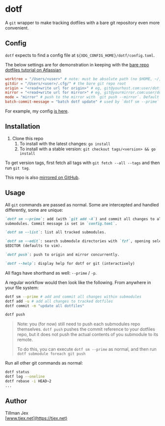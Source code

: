# dotf

A `git` wrapper to make tracking dotfiles with a bare git repository even more
convenient.

## Config

`dotf` expects to find a config file at `${XDG_CONFIG_HOME}/dotf/config.toml`.

The below settings are for demonstration in keeping with the
[bare repo dotfiles tutorial on Atlassian](https://www.atlassian.com/git/tutorials/dotfiles)

```toml
worktree = "/Users/<user>" # note: must be absolute path (no $HOME, ~/, etc.. yet)
gitdir = "/Users/<user>/.cfg/" # the bare git repo root
origin = "<read+write url for origin>" # eg, git@yourhost.com:user/dotfiles
mirror = "<read+write url for mirror>" # eg, git@yourmirror.com:user/dotfiles
mode = "mirror" # push to the mirror with `git push --mirror`. Default is a non-destructive push.
batch-commit-message = "batch dotf update" # used by `dotf sm --prime` for submodule commit message
```

For example, my config
[is here](https://git.sr.ht/~tjex/dotfiles/tree/mac/item/.config/dotf/config.toml).

## Installation

1. Clone this repo
   1. To install with the latest changes: `go install`
   2. To install with a stable version:
      `git checkout tags/<version> && go install`

To get version tags, first fetch all tags with `git fetch --all --tags` and then
run `git tag`.

This repo is also [mirrored on GitHub](https://github.com/tjex/dotf).

## Usage

All `git` commands are passed as normal. Some are intercepted and handled
differently, some are unique:

```markdown
`dotf sm --prime`: add (with `git add -A`) and commit all changes to all
submodules. Commit message is set in `config.toml`.

`dotf sm --list`: list all tracked submodules.

`dotf sm --edit`: search submodule directories with `fzf`, opening selected with
$EDITOR (defaults to vim).

`dotf push`: push to origin and mirror concurrently.

`dotf --help`: display help for dotf or git (interactively)
```

All flags have shorthand as well: `--prime` / `-p`.

A regular workflow would then look like the following. From anywhere in your
file system:

```bash
dotf sm --prime # add and commit all changes within submodules
dotf add -u # add all changes to tracked dotfiles
dotf commit -m "update all dotfiles"

dotf push
```

> Note: you (for now) still need to push each submodules repo themselves.
> `dotf push` pushes the commit reference to your dotfiles repo, but it does not
> push the actual contents of you submodule to its remote.
>
> To do this, you can execute `dotf sm --prime` as normal, and then run
> `dotf submodule foreach git push`

Run all other git commands as normal:

```bash
dotf status
dotf log --oneline
dotf rebase -i HEAD~2
...
```

## Author

Tillman Jex \
[www.tjex.net](https://tjex.net)
